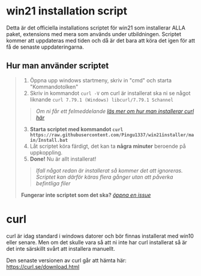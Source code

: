# win21 installation script

 Detta är det officiella installations scriptet för win21 som installerar ALLA paket, extensions med mera som används under utbildningen.
 Scriptet kommer att uppdateras med tiden och då är det bara att köra det igen för att få de senaste uppdateringarna.

## Hur man använder scriptet

> 1. Öppna upp windows startmeny, skriv in "cmd" och starta "Kommandotolken"
> 2. Skriv in kommandot ``curl -V`` om curl är installerat ska ni se något liknande ``curl 7.79.1 (Windows) libcurl/7.79.1 Schannel``
  > > *Om ni får ett felmeddelande [läs mer om hur man installerar curl här](#curl)*
> 3. **Starta scriptet med kommandot ``curl https://raw.githubusercontent.com/Pingu1337/win21installer/main/Install.bat``**
> 4. Låt scriptet köra färdigt, det kan ta **några minuter** beroende på uppkoppling.
> 6. **Done!** Nu är allt installerat!
>
> > *Ifall något redan är installerat så kommer det att ignoreras. Scriptet kan därför käras flera gånger utan att påverka befintliga filer*
> 
> **Fungerar inte scriptet som det ska?** *[öppna en issue](https://github.com/Pingu1337/win21installer/issues/new)*


# curl
curl är idag standard i windows datorer och bör finnas installerat med win10 eller senare.
Men om det skulle vara så att ni inte har curl installerat så är det inte särskillt svårt att installera manuellt.

Den senaste versionen av curl går att hämta här: https://curl.se/download.html
